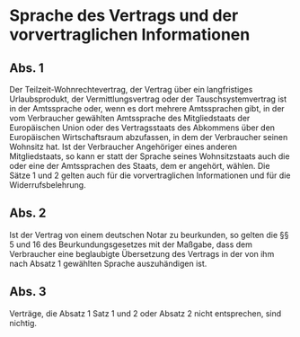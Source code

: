 # Sprache des Vertrags und der vorvertraglichen Informationen



## Abs. 1

 Der Teilzeit-Wohnrechtevertrag, der Vertrag über ein langfristiges Urlaubsprodukt, der Vermittlungsvertrag oder der Tauschsystemvertrag ist in der Amtssprache oder, wenn es dort mehrere Amtssprachen gibt, in der vom Verbraucher gewählten Amtssprache des Mitgliedstaats der Europäischen Union oder des Vertragsstaats des Abkommens über den Europäischen Wirtschaftsraum abzufassen, in dem der Verbraucher seinen Wohnsitz hat. Ist der Verbraucher Angehöriger eines anderen Mitgliedstaats, so kann er statt der Sprache seines Wohnsitzstaats auch die oder eine der Amtssprachen des Staats, dem er angehört, wählen. Die Sätze 1 und 2 gelten auch für die vorvertraglichen Informationen und für die Widerrufsbelehrung.

## Abs. 2

 Ist der Vertrag von einem deutschen Notar zu beurkunden, so gelten die §§ 5 und 16 des Beurkundungsgesetzes mit der Maßgabe, dass dem Verbraucher eine beglaubigte Übersetzung des Vertrags in der von ihm nach Absatz 1 gewählten Sprache auszuhändigen ist.

## Abs. 3

 Verträge, die Absatz 1 Satz 1 und 2 oder Absatz 2 nicht entsprechen, sind nichtig. 

